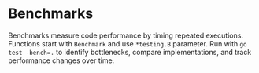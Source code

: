 # Benchmarks

Benchmarks measure code performance by timing repeated executions. Functions start with `Benchmark` and use `*testing.B` parameter. Run with `go test -bench=.` to identify bottlenecks, compare implementations, and track performance changes over time.